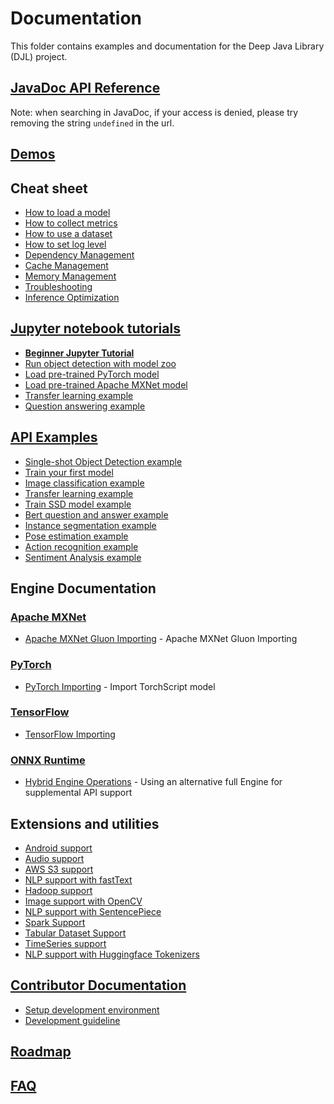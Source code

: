 # Documentation

This folder contains examples and documentation for the Deep Java Library (DJL) project.

## [JavaDoc API Reference](https://djl.ai/website/javadoc.html)

Note: when searching in JavaDoc, if your access is denied, please try removing the string `undefined` in the url.

## [Demos](https://djl.ai/website/demo.html)

## Cheat sheet

- [How to load a model](load_model.md)
- [How to collect metrics](how_to_collect_metrics.md)
- [How to use a dataset](development/how_to_use_dataset.md)
- [How to set log level](development/configure_logging.md)
- [Dependency Management](development/dependency_management.md)
- [Cache Management](development/cache_management.md)
- [Memory Management](development/memory_management.md)
- [Troubleshooting](development/troubleshooting.md)
- [Inference Optimization](development/inference_performance_optimization.md)

## [Jupyter notebook tutorials](https://docs.djl.ai/master/docs/demos/jupyter/index.html)

- **[Beginner Jupyter Tutorial](https://docs.djl.ai/master/docs/demos/jupyter/tutorial/index.html)**
- [Run object detection with model zoo](https://docs.djl.ai/master/docs/demos/jupyter/object_detection_with_model_zoo.html)
- [Load pre-trained PyTorch model](https://docs.djl.ai/master/docs/demos/jupyter/load_pytorch_model.html)
- [Load pre-trained Apache MXNet model](https://docs.djl.ai/master/docs/demos/jupyter/load_mxnet_model.html)
- [Transfer learning example](https://docs.djl.ai/master/docs/demos/jupyter/transfer_learning_on_cifar10.html)
- [Question answering example](https://docs.djl.ai/master/docs/demos/jupyter/BERTQA.html)

## [API Examples](../examples/README.md)

- [Single-shot Object Detection example](../examples/docs/object_detection.md)
- [Train your first model](../examples/docs/train_mnist_mlp.md)
- [Image classification example](../examples/docs/image_classification.md)
- [Transfer learning example](../examples/docs/train_cifar10_resnet.md)
- [Train SSD model example](../examples/docs/train_pikachu_ssd.md)
- [Bert question and answer example](../examples/docs/BERT_question_and_answer.md)
- [Instance segmentation example](../examples/docs/instance_segmentation.md)
- [Pose estimation example](../examples/docs/pose_estimation.md)
- [Action recognition example](../examples/docs/action_recognition.md)
- [Sentiment Analysis example](../examples/docs/sentiment_analysis.md)

## Engine Documentation

### [Apache MXNet](../engines/mxnet/README.md)

- [Apache MXNet Gluon Importing](mxnet/how_to_convert_your_model_to_symbol.md) - Apache MXNet Gluon Importing

### [PyTorch](../engines/pytorch/README.md)

- [PyTorch Importing](pytorch/how_to_convert_your_model_to_torchscript.md) - Import TorchScript model

### [TensorFlow](../engines/tensorflow/README.md)

- [TensorFlow Importing](tensorflow/how_to_import_tensorflow_models_in_DJL.md)

### [ONNX Runtime](../engines/onnxruntime/onnxruntime-engine/README.md)

- [Hybrid Engine Operations](hybrid_engine.md) - Using an alternative full Engine for supplemental API support

## Extensions and utilities

- [Android support](../android/README.md)
- [Audio support](../extensions/audio/README.md)
- [AWS S3 support](../extensions/aws-ai/README.md)
- [NLP support with fastText](../extensions/fasttext/README.md)
- [Hadoop support](../extensions/hadoop/README.md)
- [Image support with OpenCV](../extensions/opencv/README.md)
- [NLP support with SentencePiece](../extensions/sentencepiece/README.md)
- [Spark Support](../extensions/spark/README.md)
- [Tabular Dataset Support](../extensions/tablesaw/README.md)
- [TimeSeries support](../extensions/timeseries/README.md)
- [NLP support with Huggingface Tokenizers](../extensions/tokenizers/README.md)

## [Contributor Documentation](development/README.md)

- [Setup development environment](development/setup.md)
- [Development guideline](development/development_guideline.md)

## [Roadmap](roadmap.md)

## [FAQ](faq.md)
